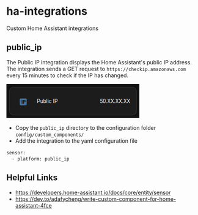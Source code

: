 # ha-integrations
Custom Home Assistant integrations

## public_ip

The Public IP integration displays the Home Assistant's public IP address. The integration sends a GET request to `https://checkip.amazonaws.com` every 15 minutes to check if the IP has changed.

![public_ip](assets/public_ip.png)

- Copy the `public_ip` directory to the configuration folder `config/custom_components/`
- Add the integration to the yaml configuration file

```
sensor:
  - platform: public_ip
```

## Helpful Links

- https://developers.home-assistant.io/docs/core/entity/sensor
- https://dev.to/adafycheng/write-custom-component-for-home-assistant-4fce
